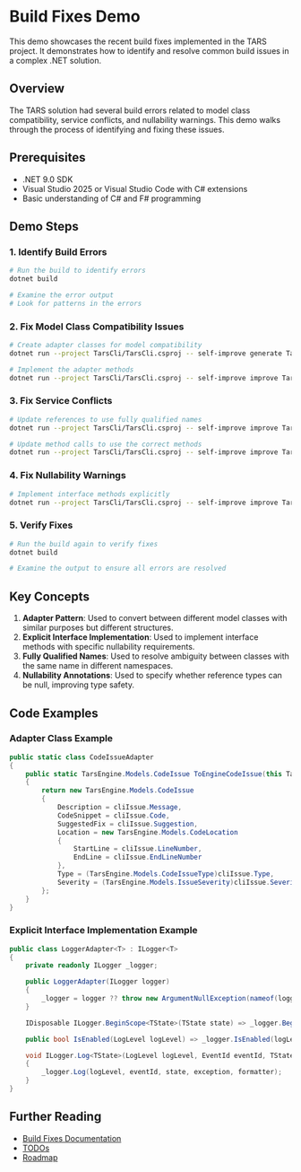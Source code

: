# Build Fixes Demo

This demo showcases the recent build fixes implemented in the TARS project. It demonstrates how to identify and resolve common build issues in a complex .NET solution.

## Overview

The TARS solution had several build errors related to model class compatibility, service conflicts, and nullability warnings. This demo walks through the process of identifying and fixing these issues.

## Prerequisites

- .NET 9.0 SDK
- Visual Studio 2025 or Visual Studio Code with C# extensions
- Basic understanding of C# and F# programming

## Demo Steps

### 1. Identify Build Errors

```bash
# Run the build to identify errors
dotnet build

# Examine the error output
# Look for patterns in the errors
```

### 2. Fix Model Class Compatibility Issues

```bash
# Create adapter classes for model compatibility
dotnet run --project TarsCli/TarsCli.csproj -- self-improve generate TarsCli/Services/Adapters/CodeIssueAdapter.cs --requirements "Create an adapter class to convert between different CodeIssue types"

# Implement the adapter methods
dotnet run --project TarsCli/TarsCli.csproj -- self-improve improve TarsCli/Services/Adapters/CodeIssueAdapter.cs
```

### 3. Fix Service Conflicts

```bash
# Update references to use fully qualified names
dotnet run --project TarsCli/TarsCli.csproj -- self-improve improve TarsCli/Services/Workflow/SelfCodingWorkflowDefinition.cs --requirements "Update TestRunnerService references to use fully qualified name"

# Update method calls to use the correct methods
dotnet run --project TarsCli/TarsCli.csproj -- self-improve improve TarsCli/Services/SelfCoding/TestProcessor.cs --requirements "Update RunTestsAsync calls to use RunTestFileAsync"
```

### 4. Fix Nullability Warnings

```bash
# Implement interface methods explicitly
dotnet run --project TarsCli/TarsCli.csproj -- self-improve improve TarsCli/Services/LoggerAdapter.cs --requirements "Implement ILogger interface methods explicitly with proper nullability annotations"
```

### 5. Verify Fixes

```bash
# Run the build again to verify fixes
dotnet build

# Examine the output to ensure all errors are resolved
```

## Key Concepts

1. **Adapter Pattern**: Used to convert between different model classes with similar purposes but different structures.
2. **Explicit Interface Implementation**: Used to implement interface methods with specific nullability requirements.
3. **Fully Qualified Names**: Used to resolve ambiguity between classes with the same name in different namespaces.
4. **Nullability Annotations**: Used to specify whether reference types can be null, improving type safety.

## Code Examples

### Adapter Class Example

```csharp
public static class CodeIssueAdapter
{
    public static TarsEngine.Models.CodeIssue ToEngineCodeIssue(this TarsCli.Models.CodeIssue cliIssue)
    {
        return new TarsEngine.Models.CodeIssue
        {
            Description = cliIssue.Message,
            CodeSnippet = cliIssue.Code,
            SuggestedFix = cliIssue.Suggestion,
            Location = new TarsEngine.Models.CodeLocation
            {
                StartLine = cliIssue.LineNumber,
                EndLine = cliIssue.EndLineNumber
            },
            Type = (TarsEngine.Models.CodeIssueType)cliIssue.Type,
            Severity = (TarsEngine.Models.IssueSeverity)cliIssue.Severity
        };
    }
}
```

### Explicit Interface Implementation Example

```csharp
public class LoggerAdapter<T> : ILogger<T>
{
    private readonly ILogger _logger;

    public LoggerAdapter(ILogger logger)
    {
        _logger = logger ?? throw new ArgumentNullException(nameof(logger));
    }

    IDisposable ILogger.BeginScope<TState>(TState state) => _logger.BeginScope(state);

    public bool IsEnabled(LogLevel logLevel) => _logger.IsEnabled(logLevel);

    void ILogger.Log<TState>(LogLevel logLevel, EventId eventId, TState state, Exception? exception, Func<TState, Exception?, string> formatter)
    {
        _logger.Log(logLevel, eventId, state, exception, formatter);
    }
}
```

## Further Reading

- [Build Fixes Documentation](../build-fixes.md)
- [TODOs](../TODOs.md)
- [Roadmap](../roadmap.md)

